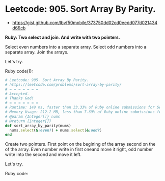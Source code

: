 # Leetcode: 905. Sort Array By Parity.

- https://gist.github.com/lbvf50mobile/373750dd02cd0eedd077d021434d69cb

**Ruby: Two select and join. And write with two pointers.**

Select even numbers into a separate array. Select odd numbers into a separate array. Join the arrays.

Let's try.


Ruby code(1):
```Ruby
# Leetcode: 905. Sort Array By Parity.
# https://leetcode.com/problems/sort-array-by-parity/
# = = = = = = =
# Accepted.
# Thanks God!
# = = = = = = =
# Runtime: 149 ms, faster than 33.33% of Ruby online submissions for Sort Array By Parity.
# Memory Usage: 212.2 MB, less than 7.69% of Ruby online submissions for Sort Array By Parity.
# @param {Integer[]} nums
# @return {Integer[]}
def sort_array_by_parity(nums)
  nums.select(&:even?) + nums.select(&:odd?)
end
```

Create two pointers. First point on the begining of the array second on the of the array. Even number write in first oneand move it right, odd number write into the second and move it left. 

Let's try.

Ruby code:
```Ruby
```
